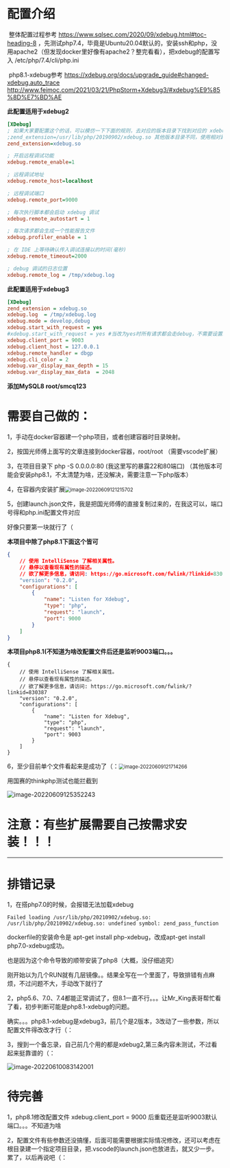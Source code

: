 # 配置介绍

​	整体配置过程参考 https://www.sqlsec.com/2020/09/xdebug.html#toc-heading-8 ，先测试php7.4，毕竟是Ubuntu20.04默认的，安装ssh和php，没用apache2（但发现docker里好像有apache2？整完看看），把xdebug的配置写入 /etc/php/7.4/cli/php.ini 

​	php8.1-xdebug参考 https://xdebug.org/docs/upgrade_guide#changed-xdebug.auto_trace    http://www.feimoc.com/2021/03/21/PhpStorm+Xdebug3/#xdebug%E9%85%8D%E7%BD%AE

  **此配置适用于xdebug2**

```ini
[XDebug]
; 如果大家要配置这个的话，可以模仿一下下面的规则，去对应的版本目录下找到对应的 xdebug.so 文件即可
;zend_extension=/usr/lib/php/20190902/xdebug.so 其他版本目录不同，使用相对路径
zend_extension=xdebug.so

; 开启远程调试功能
xdebug.remote_enable=1

; 远程调试地址
xdebug.remote_host=localhost

; 远程调试端口
xdebug.remote_port=9000

; 每次执行脚本都会启动 xdebug 调试
xdebug.remote_autostart = 1

; 每次请求都会生成一个性能报告文件
xdebug.profiler_enable = 1

; 在 IDE 上等待确认传入调试连接以的时间(毫秒)
xdebug.remote_timeout=2000

; debug 调试的日志位置
xdebug.remote_log = /tmp/xdebug.log
```

  **此配置适用于xdebug3** 

```ini
[XDebug]
zend_extension = xdebug.so
xdebug.log  = /tmp/xdebug.log
xdebug.mode = develop,debug
xdebug.start_with_request = yes
#xdebug.start_with_request = yes #当改为yes时所有请求都会走debug，不需要设置idekey
xdebug.client_port = 9003
xdebug.client_host = 127.0.0.1
xdebug.remote_handler = dbgp
xdebug.cli_color = 2
xdebug.var_display_max_depth = 15
xdebug.var_display_max_data  = 2048
```

**添加MySQL8  root/smcq123** 



# 需要自己做的： 

1，手动在docker容器建一个php项目，或者创建容器时目录映射。

2，按国光师傅上面写的文章连接到docker容器，root/root  （需要vscode扩展）

3，在项目目录下 php  -S   0.0.0.0:80   (我这里写的暴露22和80端口) （其他版本可能会安装php8.1，不太清楚为啥，还没解决，需要注意一下php版本）

4，在容器内安装扩展<img src="https://raw.githubusercontent.com/smcq-dbc/upload_picture/main/image-20220609121215702.png" alt="image-20220609121215702" style="zoom:80%;" /> 

5，创建launch.json文件，我是把国光师傅的直接复制过来的，在我这可以，端口号得和php.ini配置文件对应

好像只要第一块就行了（

**本项目中除了php8.1下面这个皆可**

```json
{
    // 使用 IntelliSense 了解相关属性。 
    // 悬停以查看现有属性的描述。
    // 欲了解更多信息，请访问: https://go.microsoft.com/fwlink/?linkid=830387
    "version": "0.2.0",
    "configurations": [
        {
            "name": "Listen for Xdebug",
            "type": "php",
            "request": "launch",
            "port": 9000
        }
    ]
}
```

**本项目php8.1(不知道为啥改配置文件后还是监听9003端口。。。**

```
{
    // 使用 IntelliSense 了解相关属性。 
    // 悬停以查看现有属性的描述。
    // 欲了解更多信息，请访问: https://go.microsoft.com/fwlink/?linkid=830387
    "version": "0.2.0",
    "configurations": [
        {
            "name": "Listen for Xdebug",
            "type": "php",
            "request": "launch",
            "port": 9003
        }
    ]
}
```

6，至少目前单个文件看起来是成功了（：<img src="https://raw.githubusercontent.com/smcq-dbc/upload_picture/main/image-20220609121714266.png" alt="image-20220609121714266" style="zoom:80%;" /> 

用国赛的thinkphp测试也能拦截到

![image-20220609125352243](https://raw.githubusercontent.com/smcq-dbc/upload_picture/main/image-20220609125352243.png) 



# 注意：有些扩展需要自己按需求安装！！！

------------------------

# 排错记录

1，在搭php7.0的时候，会报错无法加载xdebug

```
Failed loading /usr/lib/php/20210902/xdebug.so:  /usr/lib/php/20210902/xdebug.so: undefined symbol: zend_pass_function
```

dockerfile的安装命令是 apt-get install php-xdebug，改成apt-get install php7.0-xdebug成功。

也是因为这个命令导致的顺带安装了php8（大概，没仔细追究）



刚开始以为几个RUN就有几层镜像。。结果全写在一个里面了，导致排错有点麻烦，不过问题不大，手动改下就行了

2，php5.6、7.0、7.4都能正常调试了，但8.1一直不行。。。让Mr_King表哥帮忙看了看，初步判断可能是php8.1-xdebug的问题。

确实。。。php8.1-xdebug是xdebug3，前几个是2版本，3改动了一些参数，所以配置文件得改改才行（：



3，搜到一个备忘录，自己前几个用的都是xdebug2,第三条内容未测试，不过看起来挺靠谱的（：

![image-20220610083142001](https://raw.githubusercontent.com/smcq-dbc/upload_picture/main/image-20220610083142001.png)



# 待完善

1，php8.1修改配置文件 xdebug.client_port = 9000 后重载还是监听9003默认端口。。。不知道为啥

2，配置文件有些参数还没搞懂，后面可能需要根据实际情况修改，还可以考虑在根目录建一个指定项目目录，把.vscode的launch.json也放进去，就又少一步。累了，以后再说吧（：